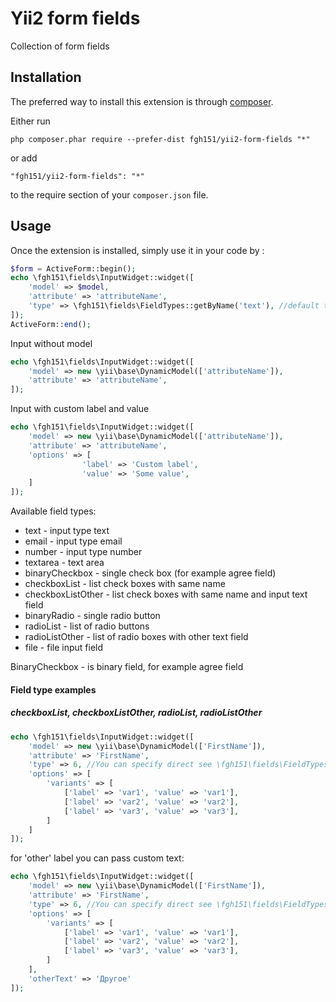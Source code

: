 Yii2 form fields
================
Collection of form fields

Installation
------------

The preferred way to install this extension is through [composer](http://getcomposer.org/download/).

Either run

```
php composer.phar require --prefer-dist fgh151/yii2-form-fields "*"
```

or add

```
"fgh151/yii2-form-fields": "*"
```

to the require section of your `composer.json` file.


Usage
-----

Once the extension is installed, simply use it in your code by  :

```php
$form = ActiveForm::begin();
echo \fgh151\fields\InputWidget::widget([
    'model' => $model,
    'attribute' => 'attributeName',
    'type' => \fgh151\fields\FieldTypes::getByName('text'), //default text
]);
ActiveForm::end();
```

Input without model

```php
echo \fgh151\fields\InputWidget::widget([
    'model' => new \yii\base\DynamicModel(['attributeName']),
    'attribute' => 'attributeName',
]);
```

Input with custom label and value

```php
echo \fgh151\fields\InputWidget::widget([
    'model' => new \yii\base\DynamicModel(['attributeName']),
    'attribute' => 'attributeName',
    'options' => [
                'label' => 'Custom label',
                'value' => 'Some value',
    ]
]);
```

Available field types: 
* text - input type text
* email - input type email
* number - input type number
* textarea - text area
* binaryCheckbox - single check box (for example agree field)
* checkboxList - list check boxes with same name
* checkboxListOther - list check boxes with same name and input text field
* binaryRadio - single radio button
* radioList - list of radio buttons
* radioListOther - list of radio boxes with other text field
* file - file input field

BinaryCheckbox - is binary field, for example agree field

#### Field type examples
##### checkboxList, checkboxListOther, radioList, radioListOther

```php
echo \fgh151\fields\InputWidget::widget([
    'model' => new \yii\base\DynamicModel(['FirstName']),
    'attribute' => 'FirstName',
    'type' => 6, //You can specify direct see \fgh151\fields\FieldTypes
    'options' => [
        'variants' => [
            ['label' => 'var1', 'value' => 'var1'],
            ['label' => 'var2', 'value' => 'var2'],
            ['label' => 'var3', 'value' => 'var3'],
        ]
    ]
]);
```
for 'other' label you can pass custom text:

```php
echo \fgh151\fields\InputWidget::widget([
    'model' => new \yii\base\DynamicModel(['FirstName']),
    'attribute' => 'FirstName',
    'type' => 6, //You can specify direct see \fgh151\fields\FieldTypes
    'options' => [
        'variants' => [
            ['label' => 'var1', 'value' => 'var1'],
            ['label' => 'var2', 'value' => 'var2'],
            ['label' => 'var3', 'value' => 'var3'],
        ]
    ],
    'otherText' => 'Другое'
]);
```